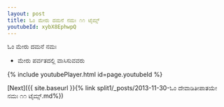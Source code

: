 ```yaml
---
layout: post
title: ಓಂ ಮೇರು ದಮನೆ ನಮಃ ೧೧ ಟೈಮ್ಸ್
youtubeId: xybX8EphwpQ
---
```

 
 
 ಓಂ ಮೇರು ದಮನೆ ನಮಃ  
 
 -  ಮೇರು ಪರ್ವತದಲ್ಲಿ ವಾಸಿಸುವವರು 
 
  
 
  
 
 
 
 
 
 


{% include youtubePlayer.html id=page.youtubeId %}
 
[Next]({{ site.baseurl }}{% link  split1/_posts/2013-11-30-ಓಂ ದೇವಾಡಿತೀಪಾತಯೇ ನಮಃ ೧೧ ಟೈಮ್ಸ್.md%})
 

